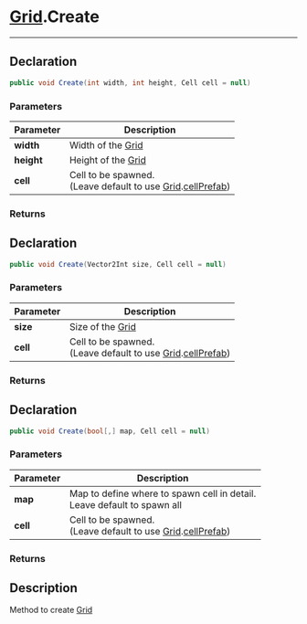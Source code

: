 # [Grid](GridSystem.md##GRID-INCLUDES).Create
---
## Declaration
```csharp
public void Create(int width, int height, Cell cell = null)
```

### Parameters
|Parameter|Description|
|---|---|
|**width**|Width of the [Grid](GridSystem.md##GRID-INCLUDES)|
|**height**|Height of the [Grid](GridSystem.md##GRID-INCLUDES)|
|**cell**|Cell to be spawned.<br> (Leave default to use [Grid](GridSystem.md##GRID-INCLUDES).[cellPrefab](cellPrefab.md))|

### Returns



## Declaration
```csharp
public void Create(Vector2Int size, Cell cell = null)
```

### Parameters
|Parameter|Description|
|---|---|
|**size**|Size of the [Grid](GridSystem.md##GRID-INCLUDES)|
|**cell**|Cell to be spawned.<br> (Leave default to use [Grid](GridSystem.md##GRID-INCLUDES).[cellPrefab](cellPrefab.md))|

### Returns

## Declaration
```csharp
public void Create(bool[,] map, Cell cell = null)
```

### Parameters
|Parameter|Description|
|---|---|
|**map**|Map to define where to spawn cell in detail.<br> Leave default to spawn all|
|**cell**|Cell to be spawned.<br> (Leave default to use [Grid](GridSystem.md##GRID-INCLUDES).[cellPrefab](cellPrefab.md))|

### Returns



## Description
Method to create [Grid](GridSystem.md##GRID-INCLUDES)
